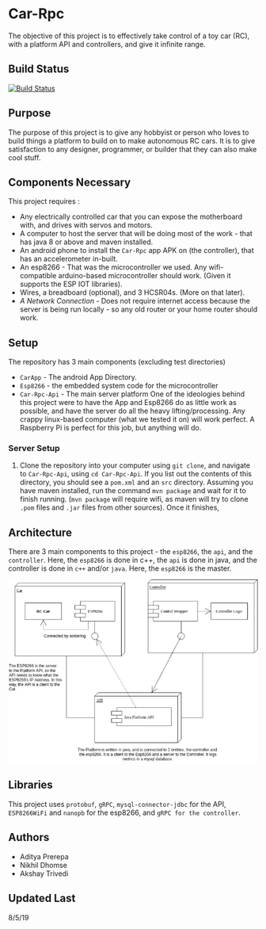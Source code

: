 # Car-Rpc
The objective of this project is to effectively take control of a toy car (RC), with a platform API and controllers, and give it infinite range. 

## Build Status
[![Build Status](https://travis-ci.org/adiprerepa/Car-Rpc.svg?branch=master)](https://travis-ci.org/adiprerepa/Car-Rpc)

## Purpose
The purpose of this project is to give any hobbyist or person who loves to build things a platform to build on to make autonomous RC cars. It is to give satisfaction to any designer, programmer, or builder that they can also make cool stuff.

## Components Necessary
This project requires : 
 - Any electrically controlled car that you can expose the motherboard with, and drives with servos and motors.
 - A computer to host the server that will be doing most of the work - that has java 8 or above and maven installed.
 - An android phone to install the `Car-Rpc` app APK on (the controller), that has an accelerometer in-built.
 - An esp8266 - That was the microcontroller we used. Any wifi-compatible arduino-based microcontroller should work. (Given it supports the ESP IOT libraries).
 - Wires, a breadboard (optional), and 3 HCSR04s. (More on that later).
 - *A Network Connection* - Does not require internet access because the server is being run locally - so any old router or your home router should work.

## Setup
The repository has 3 main components (excluding test directories)
 - `CarApp` - The android App Directory.
 - `Esp8266` - the embedded system code for the microcontroller
 - `Car-Rpc-Api` - The main server platform
One of the ideologies behind this project were to have the App and Esp8266 do as little work as possible, and have the server do all the heavy lifting/processing. Any crappy linux-based computer (what we tested it on) will work perfect. A Raspberry Pi is perfect for this job, but anything will do.

### Server Setup
1) Clone the repository into your computer using `git clone`, and navigate to `Car-Rpc-Api`, using `cd Car-Rpc-Api`. If you list out the contents of this directory, you should see a `pom.xml` and an `src` directory. Assuming you have maven installed, run the command `mvn package` and wait for it to finish running. (`mvn package` will require wifi, as maven will try to clone `.pom` files and `.jar` files from other sources). Once it finishes, 

## Architecture
There are 3 main components to this project - the `esp8266`, the `api`, and the `controller`. Here, the `esp8266` is done in c++, the
`api` is done in java, and the controller is done in `c++` and/or `java`. Here, the `esp8266` is the master.

![Alt text](https://raw.githubusercontent.com/adiprerepa/Car-Rpc/master/Untitled%20Diagram.png)

## Libraries
This project uses `protobuf`, `gRPC`, `mysql-connector-jdbc` for the API, `ESP8266WiFi` and `nanopb` for the esp8266, and `gRPC for the controller`.

## Authors
 - Aditya Prerepa
 - Nikhil Dhomse
 - Akshay Trivedi


## Updated Last
8/5/19
